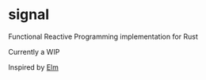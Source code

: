 signal
======

Functional Reactive Programming implementation for Rust

Currently a WIP

Inspired by [Elm](http://elm-lang.org/)
